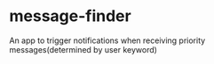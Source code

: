 # message-finder
An app to trigger notifications when receiving priority messages(determined by user keyword) 
